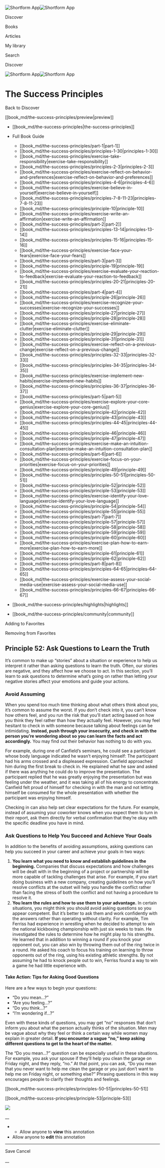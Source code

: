 ![Shortform App](/img/logo.36a2399e.svg)![Shortform App](/img/logo-dark.70c1b072.svg)

Discover

Books

Articles

My library

Search

Discover

![Shortform App](/img/logo.36a2399e.svg)![Shortform App](/img/logo-dark.70c1b072.svg)

# The Success Principles

Back to Discover

[[book_md/the-success-principles/preview|preview]]

  * [[book_md/the-success-principles|the-success-principles]]
  * Full Book Guide

    * [[book_md/the-success-principles/part-1|part-1]]
    * [[book_md/the-success-principles/principles-1-30|principles-1-30]]
    * [[book_md/the-success-principles/exercise-take-responsibility|exercise-take-responsibility]]
    * [[book_md/the-success-principles/principles-2-3|principles-2-3]]
    * [[book_md/the-success-principles/exercise-reflect-on-behavior-and-preferences|exercise-reflect-on-behavior-and-preferences]]
    * [[book_md/the-success-principles/principles-4-6|principles-4-6]]
    * [[book_md/the-success-principles/exercise-believe-in-yourself|exercise-believe-in-yourself]]
    * [[book_md/the-success-principles/principles-7-8-11-23|principles-7-8-11-23]]
    * [[book_md/the-success-principles/principle-10|principle-10]]
    * [[book_md/the-success-principles/exercise-write-an-affirmation|exercise-write-an-affirmation]]
    * [[book_md/the-success-principles/part-2|part-2]]
    * [[book_md/the-success-principles/principles-13-14|principles-13-14]]
    * [[book_md/the-success-principles/principles-15-16|principles-15-16]]
    * [[book_md/the-success-principles/exercise-face-your-fears|exercise-face-your-fears]]
    * [[book_md/the-success-principles/part-3|part-3]]
    * [[book_md/the-success-principles/principle-19|principle-19]]
    * [[book_md/the-success-principles/exercise-evaluate-your-reaction-to-feedback|exercise-evaluate-your-reaction-to-feedback]]
    * [[book_md/the-success-principles/principles-20-21|principles-20-21]]
    * [[book_md/the-success-principles/part-4|part-4]]
    * [[book_md/the-success-principles/principle-26|principle-26]]
    * [[book_md/the-success-principles/exercise-recognize-your-successes|exercise-recognize-your-successes]]
    * [[book_md/the-success-principles/principle-27|principle-27]]
    * [[book_md/the-success-principles/principle-28|principle-28]]
    * [[book_md/the-success-principles/exercise-eliminate-clutter|exercise-eliminate-clutter]]
    * [[book_md/the-success-principles/principle-29|principle-29]]
    * [[book_md/the-success-principles/principle-31|principle-31]]
    * [[book_md/the-success-principles/exercise-reflect-on-a-previous-change|exercise-reflect-on-a-previous-change]]
    * [[book_md/the-success-principles/principles-32-33|principles-32-33]]
    * [[book_md/the-success-principles/principles-34-35|principles-34-35]]
    * [[book_md/the-success-principles/exercise-implement-new-habits|exercise-implement-new-habits]]
    * [[book_md/the-success-principles/principles-36-37|principles-36-37]]
    * [[book_md/the-success-principles/part-5|part-5]]
    * [[book_md/the-success-principles/exercise-explore-your-core-genius|exercise-explore-your-core-genius]]
    * [[book_md/the-success-principles/principle-42|principle-42]]
    * [[book_md/the-success-principles/principle-43|principle-43]]
    * [[book_md/the-success-principles/principles-44-45|principles-44-45]]
    * [[book_md/the-success-principles/principle-46|principle-46]]
    * [[book_md/the-success-principles/principle-47|principle-47]]
    * [[book_md/the-success-principles/exercise-make-an-intuition-consultation-plan|exercise-make-an-intuition-consultation-plan]]
    * [[book_md/the-success-principles/part-6|part-6]]
    * [[book_md/the-success-principles/exercise-focus-on-your-priorities|exercise-focus-on-your-priorities]]
    * [[book_md/the-success-principles/principle-49|principle-49]]
    * [[book_md/the-success-principles/principles-50-51|principles-50-51]]
    * [[book_md/the-success-principles/principle-52|principle-52]]
    * [[book_md/the-success-principles/principle-53|principle-53]]
    * [[book_md/the-success-principles/exercise-identify-your-love-language|exercise-identify-your-love-language]]
    * [[book_md/the-success-principles/principle-54|principle-54]]
    * [[book_md/the-success-principles/principle-55|principle-55]]
    * [[book_md/the-success-principles/part-7|part-7]]
    * [[book_md/the-success-principles/principle-57|principle-57]]
    * [[book_md/the-success-principles/principle-58|principle-58]]
    * [[book_md/the-success-principles/principle-59|principle-59]]
    * [[book_md/the-success-principles/principle-60|principle-60]]
    * [[book_md/the-success-principles/exercise-plan-how-to-earn-more|exercise-plan-how-to-earn-more]]
    * [[book_md/the-success-principles/principle-61|principle-61]]
    * [[book_md/the-success-principles/principle-62|principle-62]]
    * [[book_md/the-success-principles/part-8|part-8]]
    * [[book_md/the-success-principles/principles-64-65|principles-64-65]]
    * [[book_md/the-success-principles/exercise-assess-your-social-media-use|exercise-assess-your-social-media-use]]
    * [[book_md/the-success-principles/principles-66-67|principles-66-67]]
  * [[book_md/the-success-principles/highlights|highlights]]
  * [[book_md/the-success-principles/community|community]]



Adding to Favorites 

Removing from Favorites 

## Principle 52: Ask Questions to Learn the Truth

It’s common to make up “stories” about a situation or experience to help us interpret it rather than asking questions to learn the truth. Often, our stories are negative, and they affect how we choose to act. In this section, you’ll learn to ask questions to determine what’s going on rather than letting your negative stories affect your emotions and guide your actions.

### Avoid Assuming

When you spend too much time thinking about what others think about you, it’s common to assume the worst. If you don’t check into it, you can’t know how others feel, and you run the risk that you’ll start acting based on how you think they feel rather than how they actually feel. However, you may feel hesitant to check in with someone because talking about feelings can be intimidating. **Instead, push through your insecurity, and check in with the person you’re wondering about so you can learn the facts and act accordingly.** You may find out their behavior has nothing to do with you.

For example, during one of Canfield’s seminars, he could see a participant whose body language indicated he wasn’t enjoying himself: The participant had his arms crossed and a displeased expression. Canfield approached him during the first break to check in. He explained what he saw and asked if there was anything he could do to improve the presentation. The participant replied that he was greatly enjoying the presentation but was feeling under the weather, and it was taking all of his energy to concentrate. Canfield felt proud of himself for checking in with the man and not letting himself be consumed for the whole presentation with whether the participant was enjoying himself.

Checking in can also help set clear expectations for the future. For example, instead of assuming your coworker knows when you expect them to turn in their report, ask them directly for verbal confirmation that they’re okay with the specific deadline you have in mind.

### Ask Questions to Help You Succeed and Achieve Your Goals

In addition to the benefits of avoiding assumptions, asking questions can help you succeed in your career and achieve your goals in two ways:

  1. **You learn what you need to know and establish guidelines in the beginning.** Companies that discuss expectations and how challenges will be dealt with in the beginning of a project or partnership will be more capable of tackling challenges that arise. For example, if you start doing business with a new company, creating guidelines on how you’ll resolve conflicts at the outset will help you handle the conflict rather than facing the stress of both the conflict and not having a procedure to resolve it.
  2. **You learn the rules and how to use them to your advantage.** In certain situations, you might think you should avoid asking questions so you appear competent. But it’s better to ask them and work confidently with the answers rather than operating without clarity. For example, Tim Ferriss had experience in wrestling when he decided to attempt to win the national kickboxing championship with just six weeks to train. He investigated the rules to determine how he might play to his strengths. He learned that in addition to winning a round if you knock your opponent out, you can also win by throwing them out of the ring twice in a round. He asked his coach to focus his training on learning to throw opponents out of the ring, using his existing athletic strengths. By not assuming he had to knock people out to win, Ferriss found a way to win a game he had little experience with.



#### Take Action: Tips for Asking Good Questions

Here are a few ways to begin your questions:

  * “Do you mean…?”
  * “Are you feeling…?”
  * “Do you think…?”
  * “I’m wondering if…?”



Even with these kinds of questions, you may get “no” responses that don’t inform you about what the person actually thinks of the situation. Men may be vague about why they feel or think a certain way while women may explain in greater detail. **If you encounter a vague “no,” keep asking different questions to get to the heart of the matter.**

The “Do you mean…?” question can be especially useful in these situations. For example, you ask your spouse if they’ll help you clean the garage on Friday night, and they reply, “no.” At that point, you can ask, “Do you mean that you never want to help me clean the garage or you just don’t want to help me on Friday night, or something else?” Phrasing questions in this way encourages people to clarify their thoughts and feelings.

[[book_md/the-success-principles/principles-50-51|principles-50-51]]

[[book_md/the-success-principles/principle-53|principle-53]]

![](https://bat.bing.com/action/0?ti=56018282&Ver=2&mid=fd91156b-2fda-40b5-ba8d-8c23dde20032&sid=1711133063fa11eebdec89a8b8ae3bbc&vid=171147a063fa11eea7440fcfeb230d96&vids=0&msclkid=N&pi=0&lg=en-US&sw=800&sh=600&sc=24&nwd=1&tl=Shortform%20%7C%20Book&p=https%3A%2F%2Fwww.shortform.com%2Fapp%2Fbook%2Fthe-success-principles%2Fprinciple-52&r=&lt=416&evt=pageLoad&sv=1&rn=607396)

__

  *   * Allow anyone to **view** this annotation
  * Allow anyone to **edit** this annotation



* * *

Save Cancel

__



